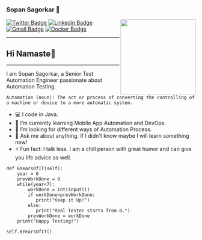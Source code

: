 ### Sopan Sagorkar 👋

<img align='right' src="https://media.giphy.com/media/KzJkzjggfGN5Py6nkT/giphy.gif" width="200">

[![Twitter Badge](https://img.shields.io/badge/-@PsycoSopan-1ca0f1?style=flat-square&labelColor=1ca0f1&logo=twitter&logoColor=white&link=https://twitter.com/PsycoSopan)](https://twitter.com/PsycoSopan) [![Linkedin Badge](https://img.shields.io/badge/-sopansagorkar-blue?style=flat-square&logo=Linkedin&logoColor=white&link=https://www.linkedin.com/in/sopan-sagorkar-387349a0/)](https://www.linkedin.com/in/sopan-sagorkar-387349a0/) 
[![Gmail Badge](https://img.shields.io/badge/-sagorkars@gmail.com-c14438?style=flat-square&logo=Gmail&logoColor=white&link=mailto:sagorkars@gmail.com)](sagorkars@gmail.com)
[![Docker Badge](https://img.shields.io/badge/Docker-Docker%20Hub-orange)](https://hub.docker.com/u/sopansagorkar)

---
## Hi Namaste👋
---
I am Sopan Sagorkar, a Senior Test Automation Engineer passionate about Automation Testing. 

```
Automation (noun): The act or process of converting the controlling of a machine or device to a more automatic system.
```
- :computer: I code in Java.
- 🌱 I’m currently learning Mobile App Automation and DevOps.
- 👯 I’m looking for different ways of Automation Process.
- 💬 Ask me about anything. If I didn't know maybe I will learn something new!
- ⚡ Fun fact: I talk less. I am a chill person with great humor and can give you life advice as well.

```
def 6YearsOfIT(self):
    year = 6
    prevWorkDone = 0
    while(year<7):
        workDone = int(input())
        if workDone>prevWorkDone:
           print("Keep it Up!")
        else:
           print("Real Tester starts from 0.")
        prevWorkDone = workDone 
    print("Happy Testing!")
    
self.6YearsOfIT()
```
